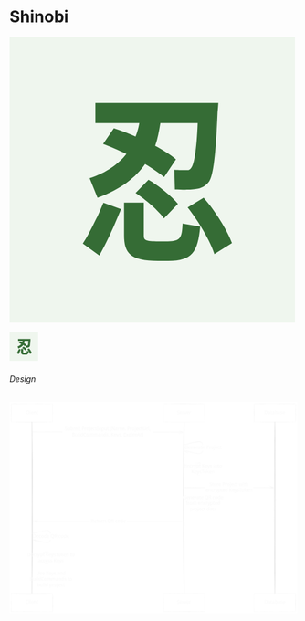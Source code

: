 # Shinobi

![](./忍.png)

<img src="./忍.png" alt="Image" width="50" height="50">

###### Design
![](./architecture.svg)
